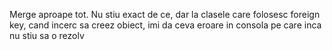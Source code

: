 Merge aproape tot. Nu stiu exact de ce, dar la clasele care folosesc foreign key, cand incerc sa creez obiect, imi da ceva eroare in consola pe care 
inca nu stiu sa o rezolv
